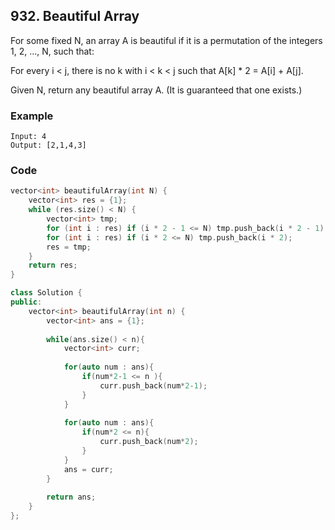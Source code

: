 ## 932. Beautiful Array

For some fixed N, an array A is beautiful if it is a permutation of the integers 1, 2, ..., N, such that:

For every i < j, there is no k with i < k < j such that A[k] * 2 = A[i] + A[j].

Given N, return any beautiful array A.  (It is guaranteed that one exists.)

### Example

```text
Input: 4
Output: [2,1,4,3]
```

### Code

```C++
vector<int> beautifulArray(int N) {
    vector<int> res = {1};
    while (res.size() < N) {
        vector<int> tmp;
        for (int i : res) if (i * 2 - 1 <= N) tmp.push_back(i * 2 - 1);
        for (int i : res) if (i * 2 <= N) tmp.push_back(i * 2);
        res = tmp;
    }
    return res;
}
```

```c++
class Solution {
public:
    vector<int> beautifulArray(int n) {
        vector<int> ans = {1};
        
        while(ans.size() < n){
            vector<int> curr;
            
            for(auto num : ans){
                if(num*2-1 <= n ){
                    curr.push_back(num*2-1);
                }
            }
            
            for(auto num : ans){
                if(num*2 <= n){
                    curr.push_back(num*2);
                }
            }
            ans = curr;
        }
        
        return ans;
    }
};
```
